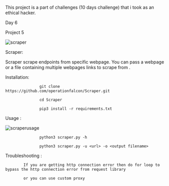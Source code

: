 This project is a part of challenges (10 days challenge) that i took as an ethical hacker.

Day 6

Project 5

![scraper](https://user-images.githubusercontent.com/83413793/116855912-d4d6bc00-ac17-11eb-90c3-5561cc91dd99.png)

Scraper:

Scraper scrape endpoints from specific webpage. You can pass a webpage or a file containing multiple webpages links to scrape from . 

Installation:

                   git clone https://github.com/operationfalcon/Scraper.git
                   
                   cd Scraper
                   
                   pip3 install -r requirements.txt
                   
Usage :

![scraperusage](https://user-images.githubusercontent.com/83413793/116856365-adccba00-ac18-11eb-818f-17e3a64c2b5b.png)

                   python3 scraper.py -h
                   
                   python3 scraper.py -u <url> -o <output filename>
                   
Troubleshooting :

            If you are getting http connection error then do for loop to bypass the http connection error from request library
            
            or you can use custom proxy
